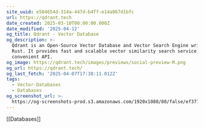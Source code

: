 ```yaml
---
site_uuid: e504654d-314a-447d-b4ff-e14a067d1bfc
url: https://qdrant.tech
date_created: 2025-03-10T00:00:00.000Z
date_modified: '2025-04-12'
og_title: Qdrant - Vector Database
og_description: >-
  Qdrant is an Open-Source Vector Database and Vector Search Engine written in
  Rust. It provides fast and scalable vector similarity search service with
  convenient API.
og_image: https://qdrant.tech/images/previews/social-preview-M.png
og_url: https://qdrant.tech/
og_last_fetch: '2025-04-07T17:38:11.012Z'
tags:
  - Vector-Databases
  - Databases
og_screenshot_url: >-
  https://og-screenshots-prod.s3.amazonaws.com/1920x1080/80/false/ef37780f6055b589aa8350ec622e6cd8ca88b400e1f93d1dc47f84add08df01b.jpeg
---
```



































[[Databases]]
